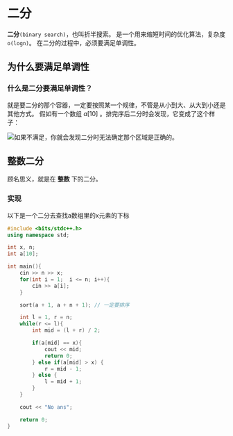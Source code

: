 # 二分

**二分**`(binary search)`，也叫折半搜索。 是一个用来缩短时间的优化算法，复杂度`o(logn)`。
在二分的过程中，必须要满足单调性。

## 为什么要满足单调性

### 什么是二分要满足单调性？

就是要二分的那个容器，一定要按照某一个规律，不管是从小到大、从大到小还是其他方式。
假如有一个数组 $a[10]$ 。排完序后二分时会发现，它变成了这个样子：

![](C:\Users\vickw\AppData\Roaming\marktext\images\2024-08-07-10-27-50-image.png)如果不满足，你就会发现二分时无法确定那个区域是正确的。

## 整数二分

顾名思义，就是在 **整数** 下的二分。

### 实现

以下是一个二分去查找a数组里的x元素的下标

```cpp
#include <bits/stdc++.h>
using namespace std;

int x, n;
int a[10];

int main(){
    cin >> n >> x;
    for(int i = 1;  i <= n; i++){
        cin >> a[i];
    }

    sort(a + 1, a + n + 1); // 一定要排序

    int l = 1, r = n;
    while(r <= l){
        int mid = (l + r) / 2;

        if(a[mid] == x){
            cout << mid;
            return 0;
        } else if(a[mid] > x) {
            r = mid - 1;
        } else {
            l = mid + 1;
        }
    }

    cout << "No ans";

    return 0;
}
```